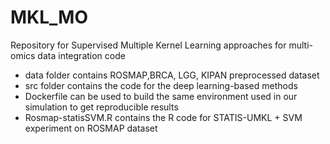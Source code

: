 # MKL_MO
Repository for Supervised Multiple Kernel Learning approaches for multi-omics data integration code

- data folder contains ROSMAP,BRCA, LGG, KIPAN preprocessed dataset 
- src folder contains the code for the deep learning-based methods
- Dockerfile can be used to build the same environment used in our simulation to get reproducible results
- Rosmap-statisSVM.R contains the R code for STATIS-UMKL + SVM experiment on ROSMAP dataset
